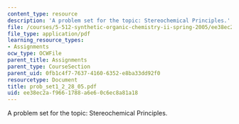 ```yaml
---
content_type: resource
description: 'A problem set for the topic: Stereochemical Principles.'
file: /courses/5-512-synthetic-organic-chemistry-ii-spring-2005/ee38ec2af9661788a6e60c6ec8a81a18_prob_set1_2_28_05.pdf
file_type: application/pdf
learning_resource_types:
- Assignments
ocw_type: OCWFile
parent_title: Assignments
parent_type: CourseSection
parent_uid: 0fb1c4f7-7637-4160-6352-e8ba33dd92f0
resourcetype: Document
title: prob_set1_2_28_05.pdf
uid: ee38ec2a-f966-1788-a6e6-0c6ec8a81a18
---
```

A problem set for the topic: Stereochemical Principles.

